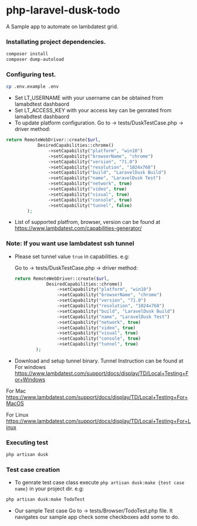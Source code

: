 # php-laravel-dusk-todo
A Sample app to automate on lambdatest grid. 

### Installating project dependencies.
```bash
composer install
composer dump-autoload
```


### Configuring test.
```bash
cp .env.example .env
```
- Set LT_USERNAME with your username can be obtained from lamabdtest dashbaord
- Set LT_ACCESS_KEY with your access key can be genrated from lamabdtest dashbaord 
- To update platform configuration. 
Go to -> tests/DuskTestCase.php -> driver method:
```php
return RemoteWebDriver::create($url, 
            DesiredCapabilities::chrome()
                ->setCapability("platform", "win10")
                ->setCapability("browserName", "chrome")
                ->setCapability("version", "71.0")
                ->setCapability("resolution", "1024x768")
                ->setCapability("build", "LaravelDusk Build")
                ->setCapability("name", "LaravelDusk Test")
                ->setCapability("network", true)
                ->setCapability("video", true)
                ->setCapability("visual", true)
                ->setCapability("console", true)
                ->setCapability("tunnel", false)
        );
```

- List of supported platfrom, browser, version can be found at https://www.lambdatest.com/capabilities-generator/

###  Note: If you want use lambdatest ssh tunnel 
- Please set tunnel value `true` in capabilities. e.g:

    Go to -> tests/DuskTestCase.php -> driver method:
    ```php
    return RemoteWebDriver::create($url, 
                DesiredCapabilities::chrome()
                    ->setCapability("platform", "win10")
                    ->setCapability("browserName", "chrome")
                    ->setCapability("version", "71.0")
                    ->setCapability("resolution", "1024x768")
                    ->setCapability("build", "LaravelDusk Build")
                    ->setCapability("name", "LaravelDusk Test")
                    ->setCapability("network", true)
                    ->setCapability("video", true)
                    ->setCapability("visual", true)
                    ->setCapability("console", true)
                    ->setCapability("tunnel", true)
            );
    ```
- Download and setup tunnel binary. Tunnel Instruction can be found at
For windows https://www.lambdatest.com/support/docs/display/TD/Local+Testing+For+Windows

For Mac https://www.lambdatest.com/support/docs/display/TD/Local+Testing+For+MacOS

For Linux https://www.lambdatest.com/support/docs/display/TD/Local+Testing+For+Linux


### Executing test
```bash
php artisan dusk
```





### Test case creation
- To genrate test case class execute `php artisan dusk:make {test case name}` in your project dir.  e.g:
```bash
php artisan dusk:make TodoTest
```
- Our sample Test case Go to -> tests/Browser/TodoTest.php file. It navigates our sample app check some checkboxes add some to do.
